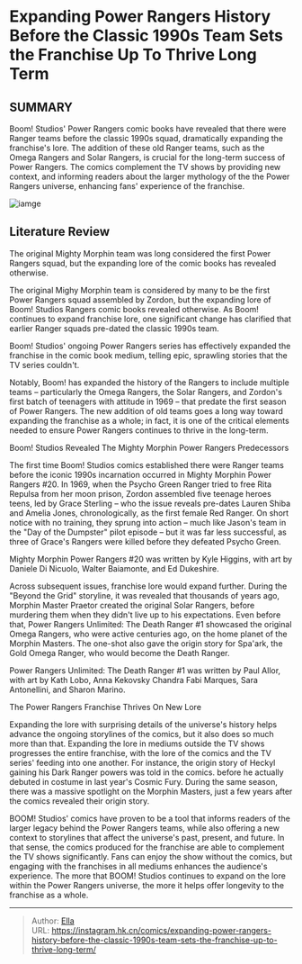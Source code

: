 # Expanding Power Rangers History Before the Classic 1990s Team Sets the Franchise Up To Thrive Long Term


## SUMMARY 



  Boom! Studios&#39; Power Rangers comic books have revealed that there were Ranger teams before the classic 1990s squad, dramatically expanding the franchise&#39;s lore.   The addition of these old Ranger teams, such as the Omega Rangers and Solar Rangers, is crucial for the long-term success of Power Rangers.   The comics complement the TV shows by providing new context, and informing readers about the larger mythology of the the Power Rangers universe, enhancing fans&#39; experience of the franchise.  

![iamge](https://static1.srcdn.com/wordpress/wp-content/uploads/2023/06/mighty-morphin-power-rangers-zack-in-front-of-the-omega-rangers.jpg)

## Literature Review

The original Mighty Morphin team was long considered the first Power Rangers squad, but the expanding lore of the comic books has revealed otherwise.




The original Mighy Morphin team is considered by many to be the first Power Rangers squad assembled by Zordon, but the expanding lore of Boom! Studios Rangers comic books revealed otherwise. As Boom! continues to expand franchise lore, one significant change has clarified that earlier Ranger squads pre-dated the classic 1990s team.




Boom! Studios&#39; ongoing Power Rangers series has effectively expanded the franchise in the comic book medium, telling epic, sprawling stories that the TV series couldn&#39;t.

          

Notably, Boom! has expanded the history of the Rangers to include multiple teams – particularly the Omega Rangers, the Solar Rangers, and Zordon&#39;s first batch of teenagers with attitude in 1969 – that predate the first season of Power Rangers. The new addition of old teams goes a long way toward expanding the franchise as a whole; in fact, it is one of the critical elements needed to ensure Power Rangers continues to thrive in the long-term.


 Boom! Studios Revealed The Mighty Morphin Power Rangers Predecessors 
         




The first time Boom! Studios comics established there were Ranger teams before the iconic 1990s incarnation occurred in Mighty Morphin Power Rangers #20. In 1969, when the Psycho Green Ranger tried to free Rita Repulsa from her moon prison, Zordon assembled five teenage heroes teens, led by Grace Sterling – who the issue reveals pre-dates Lauren Shiba and Amelia Jones, chronologically, as the first female Red Ranger. On short notice with no training, they sprung into action – much like Jason&#39;s team in the &#34;Day of the Dumpster&#34; pilot episode – but it was far less successful, as three of Grace&#39;s Rangers were killed before they defeated Psycho Green.



Mighty Morphin Power Rangers #20 was written by Kyle Higgins, with art by Daniele Di Nicuolo, Walter Baiamonte, and Ed Dukeshire.




Across subsequent issues, franchise lore would expand further. During the &#34;Beyond the Grid&#34; storyline, it was revealed that thousands of years ago, Morphin Master Praetor created the original Solar Rangers, before murdering them when they didn&#39;t live up to his expectations. Even before that, Power Rangers Unlimited: The Death Ranger #1 showcased the original Omega Rangers, who were active centuries ago, on the home planet of the Morphin Masters. The one-shot also gave the origin story for Spa&#39;ark, the Gold Omega Ranger, who would become the Death Ranger.






Power Rangers Unlimited: The Death Ranger #1 was written by Paul Allor, with art by Kath Lobo, Anna Kekovsky Chandra Fabi Marques, Sara Antonellini, and Sharon Marino.






 The Power Rangers Franchise Thrives On New Lore 
          

Expanding the lore with surprising details of the universe&#39;s history helps advance the ongoing storylines of the comics, but it also does so much more than that. Expanding the lore in mediums outside the TV shows progresses the entire franchise, with the lore of the comics and the TV series&#39; feeding into one another. For instance, the origin story of Heckyl gaining his Dark Ranger powers was told in the comics. before he actually debuted in costume in last year&#39;s Cosmic Fury. During the same season, there was a massive spotlight on the Morphin Masters, just a few years after the comics revealed their origin story.




BOOM! Studios&#39; comics have proven to be a tool that informs readers of the larger legacy behind the Power Rangers teams, while also offering a new context to storylines that affect the universe&#39;s past, present, and future. In that sense, the comics produced for the franchise are able to complement the TV shows significantly. Fans can enjoy the show without the comics, but engaging with the franchises in all mediums enhances the audience&#39;s experience. The more that BOOM! Studios continues to expand on the lore within the Power Rangers universe, the more it helps offer longevity to the franchise as a whole.



---

> Author: [Ella](https://instagram.hk.cn/)  
> URL: https://instagram.hk.cn/comics/expanding-power-rangers-history-before-the-classic-1990s-team-sets-the-franchise-up-to-thrive-long-term/  

